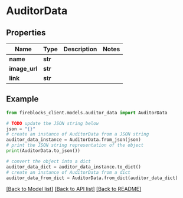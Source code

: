 # AuditorData


## Properties

Name | Type | Description | Notes
------------ | ------------- | ------------- | -------------
**name** | **str** |  | 
**image_url** | **str** |  | 
**link** | **str** |  | 

## Example

```python
from fireblocks_client.models.auditor_data import AuditorData

# TODO update the JSON string below
json = "{}"
# create an instance of AuditorData from a JSON string
auditor_data_instance = AuditorData.from_json(json)
# print the JSON string representation of the object
print(AuditorData.to_json())

# convert the object into a dict
auditor_data_dict = auditor_data_instance.to_dict()
# create an instance of AuditorData from a dict
auditor_data_from_dict = AuditorData.from_dict(auditor_data_dict)
```
[[Back to Model list]](../README.md#documentation-for-models) [[Back to API list]](../README.md#documentation-for-api-endpoints) [[Back to README]](../README.md)


